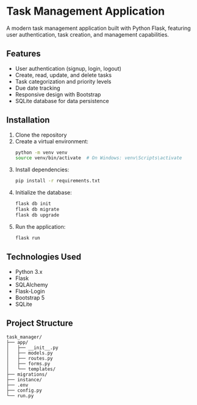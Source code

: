 # Task Management Application

A modern task management application built with Python Flask, featuring user authentication, task creation, and management capabilities.

## Features

- User authentication (signup, login, logout)
- Create, read, update, and delete tasks
- Task categorization and priority levels
- Due date tracking
- Responsive design with Bootstrap
- SQLite database for data persistence

## Installation

1. Clone the repository
2. Create a virtual environment:
   ```bash
   python -m venv venv
   source venv/bin/activate  # On Windows: venv\Scripts\activate
   ```
3. Install dependencies:
   ```bash
   pip install -r requirements.txt
   ```
4. Initialize the database:
   ```bash
   flask db init
   flask db migrate
   flask db upgrade
   ```
5. Run the application:
   ```bash
   flask run
   ```

## Technologies Used

- Python 3.x
- Flask
- SQLAlchemy
- Flask-Login
- Bootstrap 5
- SQLite

## Project Structure

```
task_manager/
├── app/
│   ├── __init__.py
│   ├── models.py
│   ├── routes.py
│   ├── forms.py
│   └── templates/
├── migrations/
├── instance/
├── .env
├── config.py
└── run.py
``` 